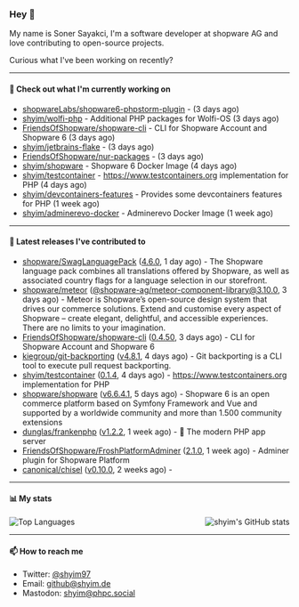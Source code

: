 ### Hey 👋

My name is Soner Sayakci, I'm a software developer at shopware AG and love contributing to open-source projects.

Curious what I've been working on recently?

---

#### 👷 Check out what I'm currently working on

- [shopwareLabs/shopware6-phpstorm-plugin](https://github.com/shopwareLabs/shopware6-phpstorm-plugin) -  (3 days ago)
- [shyim/wolfi-php](https://github.com/shyim/wolfi-php) - Additional PHP packages for Wolfi-OS (3 days ago)
- [FriendsOfShopware/shopware-cli](https://github.com/FriendsOfShopware/shopware-cli) - CLI for Shopware Account and Shopware 6 (3 days ago)
- [shyim/jetbrains-flake](https://github.com/shyim/jetbrains-flake) -  (3 days ago)
- [FriendsOfShopware/nur-packages](https://github.com/FriendsOfShopware/nur-packages) -  (3 days ago)
- [shyim/shopware](https://github.com/shyim/shopware) - Shopware 6 Docker Image (4 days ago)
- [shyim/testcontainer](https://github.com/shyim/testcontainer) - https://www.testcontainers.org implementation for PHP (4 days ago)
- [shyim/devcontainers-features](https://github.com/shyim/devcontainers-features) - Provides some devcontainers features for PHP (1 week ago)
- [shyim/adminerevo-docker](https://github.com/shyim/adminerevo-docker) - Adminerevo Docker Image (1 week ago)

---

#### 🔭 Latest releases I've contributed to

- [shopware/SwagLanguagePack](https://github.com/shopware/SwagLanguagePack) ([4.6.0](https://github.com/shopware/SwagLanguagePack/releases/tag/4.6.0), 1 day ago) - The Shopware language pack combines all translations offered by Shopware, as well as associated country flags for a language selection in our storefront.
- [shopware/meteor](https://github.com/shopware/meteor) ([@shopware-ag/meteor-component-library@3.10.0](https://github.com/shopware/meteor/releases/tag/%40shopware-ag/meteor-component-library%403.10.0), 3 days ago) - Meteor is Shopware’s open-source design system that drives our commerce solutions. Extend and customise every aspect of Shopware – create elegant, delightful, and accessible experiences. There are no limits to your imagination.
- [FriendsOfShopware/shopware-cli](https://github.com/FriendsOfShopware/shopware-cli) ([0.4.50](https://github.com/FriendsOfShopware/shopware-cli/releases/tag/0.4.50), 3 days ago) - CLI for Shopware Account and Shopware 6
- [kiegroup/git-backporting](https://github.com/kiegroup/git-backporting) ([v4.8.1](https://github.com/kiegroup/git-backporting/releases/tag/v4.8.1), 4 days ago) - Git backporting is a CLI tool to execute pull request backporting.
- [shyim/testcontainer](https://github.com/shyim/testcontainer) ([0.1.4](https://github.com/shyim/testcontainer/releases/tag/0.1.4), 4 days ago) - https://www.testcontainers.org implementation for PHP
- [shopware/shopware](https://github.com/shopware/shopware) ([v6.6.4.1](https://github.com/shopware/shopware/releases/tag/v6.6.4.1), 5 days ago) - Shopware 6 is an open commerce platform based on Symfony Framework and Vue and supported by a worldwide community and more than 1.500 community extensions
- [dunglas/frankenphp](https://github.com/dunglas/frankenphp) ([v1.2.2](https://github.com/dunglas/frankenphp/releases/tag/v1.2.2), 1 week ago) - 🧟 The modern PHP app server
- [FriendsOfShopware/FroshPlatformAdminer](https://github.com/FriendsOfShopware/FroshPlatformAdminer) ([2.1.0](https://github.com/FriendsOfShopware/FroshPlatformAdminer/releases/tag/2.1.0), 1 week ago) - Adminer plugin for Shopware Platform
- [canonical/chisel](https://github.com/canonical/chisel) ([v0.10.0](https://github.com/canonical/chisel/releases/tag/v0.10.0), 2 weeks ago) - 

---

#### 📊 My stats

<img align="right" alt="shyim's GitHub stats" src="https://github-readme-stats.vercel.app/api?username=shyim&count_private=1&show_icons=true&" />

![Top Languages](https://github-readme-stats.vercel.app/api/top-langs/?username=shyim)

---

#### 📫 How to reach me

- Twitter: [@shyim97](https://twitter.com/shyim97)
- Email: [github@shyim.de](mailto://github@shyim.de)
- Mastodon: <a rel="me" href="https://phpc.social/@shyim">shyim@phpc.social</a>
